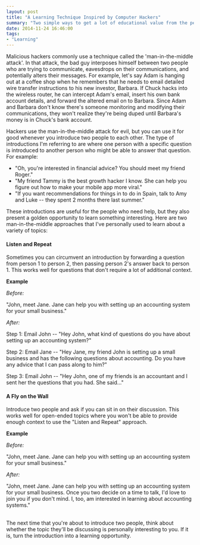 ```yaml
---
layout: post
title: "A Learning Technique Inspired by Computer Hackers"
summary: "Two simple ways to get a lot of educational value from the personal introductions that you make."
date: 2014-11-24 16:46:00
tags:
- "Learning"
---
```


Malicious hackers commonly use a technique called the 'man-in-the-middle attack'. In that attack, the bad guy interposes himself between two people who are trying to communicate, eavesdrops on their communications, and potentially alters their messages. For example, let's say Adam is hanging out at a coffee shop when he remembers that he needs to email detailed wire transfer instructions to his new investor, Barbara. If Chuck hacks into the wireless router, he can intercept Adam's email, insert his own bank account details, and forward the altered email on to Barbara. Since Adam and Barbara don't know there's someone monitoring and modifying their communications, they won't realize they're being duped until Barbara's money is in Chuck's bank account.  

Hackers use the man-in-the-middle attack for evil, but you can use it for good whenever you introduce two people to each other. The type of introductions I'm referring to are where one person with a specific question is introduced to another person who might be able to answer that question. For example: 

- "Oh, you're interested in financial advice? You should meet my friend Roger."
- "My friend Tammy is the best growth hacker I know. She can help you figure out how to make your mobile app more viral."
- "If you want recommendations for things in to do in Spain, talk to Amy and Luke -- they spent 2 months there last summer."

These introductions are useful for the people who need help, but they also present a golden opportunity to learn something interesting. Here are two man-in-the-middle approaches that I've personally used to learn about a variety of topics:

#### Listen and Repeat

Sometimes you can circumvent an introduction by forwarding a question from person 1 to person 2, then passing person 2's answer back to person 1. This works well for questions that don't require a lot of additional context.

**Example**

_Before:_

"John, meet Jane. Jane can help you with setting up an accounting system for your small business."

_After:_

Step 1: Email John -- "Hey John, what kind of questions do you have about setting up an accounting system?"

Step 2: Email Jane -- "Hey Jane, my friend John is setting up a small business and has the following questions about accounting. Do you have any advice that I can pass along to him?"

Step 3: Email John -- "Hey John, one of my friends is an accountant and I sent her the questions that you had. She said..."

#### A Fly on the Wall

Introduce two people and ask if you can sit in on their discussion. This works well for open-ended topics where you won't be able to provide enough context to use the "Listen and Repeat" approach.

**Example**

_Before:_

"John, meet Jane. Jane can help you with setting up an accounting system for your small business."

_After:_

"John, meet Jane. Jane can help you with setting up an accounting system for your small business. Once you two decide on a time to talk, I'd love to join you if you don't mind. I, too, am interested in learning about accounting systems."  

<br>
The next time that you're about to introduce two people, think about whether the topic they'll be discussing is personally interesting to you. If it is, turn the introduction into a learning opportunity.